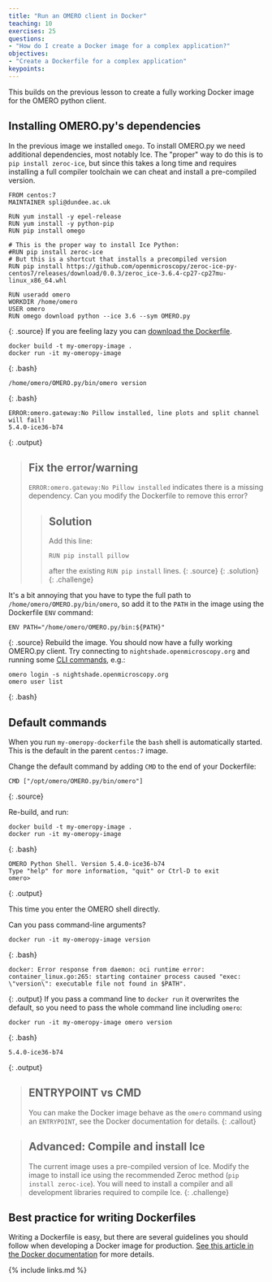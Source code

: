 ```yaml
---
title: "Run an OMERO client in Docker"
teaching: 10
exercises: 25
questions:
- "How do I create a Docker image for a complex application?"
objectives:
- "Create a Dockerfile for a complex application"
keypoints:
---
```


This builds on the previous lesson to create a fully working Docker image for the OMERO python client.

## Installing OMERO.py's dependencies
In the previous image we installed `omego`.
To install OMERO.py we need additional dependencies, most notably Ice.
The "proper" way to do this is to `pip install zeroc-ice`, but since this takes a long time and requires installing a full compiler toolchain we can cheat and install a pre-compiled version.
~~~
FROM centos:7
MAINTAINER spli@dundee.ac.uk

RUN yum install -y epel-release
RUN yum install -y python-pip
RUN pip install omego

# This is the proper way to install Ice Python:
#RUN pip install zeroc-ice
# But this is a shortcut that installs a precompiled version
RUN pip install https://github.com/openmicroscopy/zeroc-ice-py-centos7/releases/download/0.0.3/zeroc_ice-3.6.4-cp27-cp27mu-linux_x86_64.whl

RUN useradd omero
WORKDIR /home/omero
USER omero
RUN omego download python --ice 3.6 --sym OMERO.py
~~~
{: .source}
If you are feeling lazy you can [download the Dockerfile](../code/my-omeropy-dockerfile/Dockerfile).

~~~
docker build -t my-omeropy-image .
docker run -it my-omeropy-image
~~~
{: .bash}
~~~
/home/omero/OMERO.py/bin/omero version
~~~
{: .bash}
~~~
ERROR:omero.gateway:No Pillow installed, line plots and split channel will fail!
5.4.0-ice36-b74
~~~
{: .output}

> ## Fix the error/warning
>
> `ERROR:omero.gateway:No Pillow installed` indicates there is a missing dependency. Can you modify the Dockerfile to remove this error?
>
> > ## Solution
> >
> > Add this line:
> > ~~~
> > RUN pip install pillow
> > ~~~
> > after the existing `RUN pip install` lines.
> > {: .source}
> {: .solution}
{: .challenge}

It's a bit annoying that you have to type the full path to `/home/omero/OMERO.py/bin/omero`, so add it to the `PATH` in the image using the Dockerfile `ENV` command:
~~~
ENV PATH="/home/omero/OMERO.py/bin:${PATH}"
~~~
{: .source}
Rebuild the image. You should now have a fully working OMERO.py client. Try connecting to `nightshade.openmicroscopy.org` and running some [CLI commands](https://docs.openmicroscopy.org/omero/5.4.0/sysadmins/cli/index.html), e.g.:
~~~
omero login -s nightshade.openmicroscopy.org
omero user list
~~~
{: .bash}


## Default commands
When you run `my-omeropy-dockerfile` the `bash` shell is automatically started. This is the default in the parent `centos:7` image.

Change the default command by adding `CMD` to the end of your Dockerfile:
~~~
CMD ["/opt/omero/OMERO.py/bin/omero"]
~~~
{: .source}

Re-build, and run:
~~~
docker build -t my-omeropy-image .
docker run -it my-omeropy-image
~~~
{: .bash}
~~~
OMERO Python Shell. Version 5.4.0-ice36-b74
Type "help" for more information, "quit" or Ctrl-D to exit
omero>
~~~
{: .output}

This time you enter the OMERO shell directly.

Can you pass command-line arguments?
~~~
docker run -it my-omeropy-image version
~~~
{: .bash}
~~~
docker: Error response from daemon: oci runtime error: container_linux.go:265: starting container process caused "exec: \"version\": executable file not found in $PATH".
~~~
{: .output}
If you pass a command line to `docker run` it overwrites the default, so you need to pass the whole command line including `omero`:
~~~
docker run -it my-omeropy-image omero version
~~~
{: .bash}
~~~
5.4.0-ice36-b74
~~~
{: .output}

> ## ENTRYPOINT vs CMD
>
> You can make the Docker image behave as the `omero` command using an `ENTRYPOINT`, see the Docker documentation for details.
{: .callout}

> ## Advanced: Compile and install Ice
>
> The current image uses a pre-compiled version of Ice.
> Modify the image to install ice using the recommended Zeroc method (`pip install zeroc-ice`).
> You will need to install a compiler and all development libraries required to compile Ice.
{: .challenge}


## Best practice for writing Dockerfiles

Writing a Dockerfile is easy, but there are several guidelines you should follow when developing a Docker image for production. [See this article in the Docker documentation](https://docs.docker.com/engine/userguide/eng-image/dockerfile_best-practices/) for more details.


{% include links.md %}
